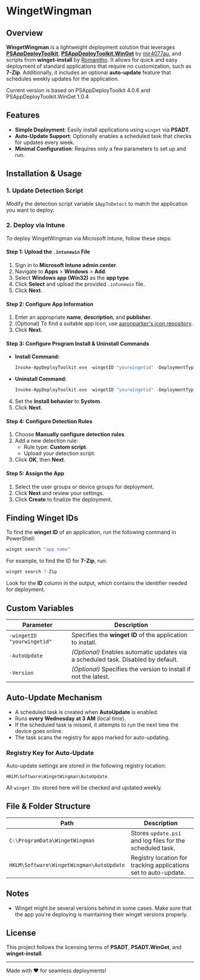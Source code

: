 # WingetWingman

## Overview
**WingetWingman** is a lightweight deployment solution that leverages **[PSAppDeployToolkit](https://github.com/PSAppDeployToolkit/PSAppDeployToolkit)**, **[PSAppDeployToolkit.WinGet](https://github.com/mjr4077au/PSAppDeployToolkit.WinGet/)** by [mjr4077au](https://github.com/mjr4077au), and scripts from **winget-install** by [Romanitho](https://github.com/Romanitho). It allows for quick and easy deployment of standard applications that require no customization, such as **7-Zip**. Additionally, it includes an optional **auto-update** feature that schedules weekly updates for the application.

Current version is based on PSAppDeployToolkit 4.0.6 and PSAppDeployToolkit.WinGet 1.0.4

## Features
- **Simple Deployment**: Easily install applications using `winget` via **PSADT**.
- **Auto-Update Support**: Optionally enables a scheduled task that checks for updates every week.
- **Minimal Configuration**: Requires only a few parameters to set up and run.

## Installation & Usage
### 1. Update Detection Script
Modify the detection script variable `$AppToDetect` to match the application you want to deploy.

### 2. Deploy via Intune
To deploy WingetWingman via Microsoft Intune, follow these steps:

#### Step 1: Upload the `.intunewin` File
1. Sign in to **Microsoft Intune admin center**.
2. Navigate to **Apps** > **Windows** > **Add**.
3. Select **Windows app (Win32)** as the **app type**.
4. Click **Select** and upload the provided `.intunewin` file.
5. Click **Next**.

#### Step 2: Configure App Information
1. Enter an appropriate **name**, **description**, and **publisher**.
2. (Optional) To find a suitable app icon, use [aaronparker's icon repository](https://github.com/aaronparker/icons).
3. Click **Next**.

#### Step 3: Configure Program Install & Uninstall Commands
- **Install Command:**
  ```powershell
  Invoke-AppDeployToolkit.exe -wingetID "yourwingetid" -DeploymentType Install -DeployMode Silent -AutoUpdate
  ```
- **Uninstall Command:**
  ```powershell
  Invoke-AppDeployToolkit.exe -wingetID "yourwingetid" -DeploymentType Uninstall -DeployMode Silent
  ```
4. Set the **Install behavior** to **System**.
5. Click **Next**.

#### Step 4: Configure Detection Rules
1. Choose **Manually configure detection rules**.
2. Add a new detection rule:
   - Rule type: **Custom script**.
   - Upload your detection script.
3. Click **OK**, then **Next**.

#### Step 5: Assign the App
1. Select the user groups or device groups for deployment.
2. Click **Next** and review your settings.
3. Click **Create** to finalize the deployment.

## Finding Winget IDs
To find the **winget ID** of an application, run the following command in PowerShell:
```powershell
winget search "app name"
```
For example, to find the ID for **7-Zip**, run:
```powershell
winget search 7-Zip
```
Look for the **ID** column in the output, which contains the identifier needed for deployment.

## Custom Variables
| Parameter   | Description |
|------------|-------------|
| `-wingetID "yourwingetid"` | Specifies the **winget ID** of the application to install. |
| `-AutoUpdate` | *(Optional)* Enables automatic updates via a scheduled task. Disabled by default. |
| `-Version` | *(Optional)* Specifies the version to install if not the latest.|

## Auto-Update Mechanism
- A scheduled task is created when **AutoUpdate** is enabled.
- Runs **every Wednesday at 3 AM** (local time).
- If the scheduled task is missed, it attempts to run the next time the device goes online.
- The task scans the registry for apps marked for auto-updating.

### Registry Key for Auto-Update
Auto-update settings are stored in the following registry location:
```
HKLM\Software\WingetWingman\AutoUpdate
```
All `winget IDs` stored here will be checked and updated weekly.

## File & Folder Structure
| Path | Description |
|------|-------------|
| `C:\ProgramData\WingetWingman` | Stores `update.ps1` and log files for the scheduled task. |
| `HKLM\Software\WingetWingman\AutoUpdate` | Registry location for tracking applications set to auto-update. |

## Notes
- Winget might be several versions behind in some cases. Make sure that the app you're deploying is maintaining their winget versions properly.

## License
This project follows the licensing terms of **PSADT**, **PSADT.WinGet**, and **winget-install**.

---
Made with ❤️ for seamless deployments!
